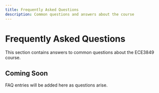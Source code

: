 ```yaml
---
title: Frequently Asked Questions
description: Common questions and answers about the course
---
```


# Frequently Asked Questions

This section contains answers to common questions about the ECE3849 course.

## Coming Soon

FAQ entries will be added here as questions arise.
